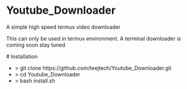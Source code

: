 # Youtube_Downloader
A simple high speed termux video downloader
<p> This can only be used in termux environment. A terminal downloader is coming soon stay tuned</p>
# Installation
<ul>
<li> > git clone https://github.com/teejtech/Youtube_Downloader.git </li>
<li> > cd Youtube_Downloader</li>
<li> > bash install.sh</li>
<ul>
